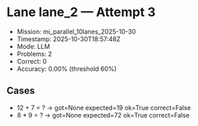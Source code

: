 # Lane lane_2 — Attempt 3

- Mission: mi_parallel_10lanes_2025-10-30
- Timestamp: 2025-10-30T18:57:48Z
- Mode: LLM
- Problems: 2
- Correct: 0
- Accuracy: 0.00% (threshold 60%)

## Cases
- 12 + 7 = ? → got=None expected=19 ok=True correct=False
- 8 * 9 = ? → got=None expected=72 ok=True correct=False